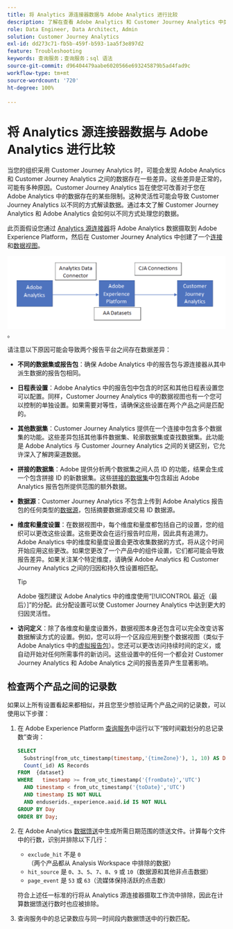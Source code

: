 ```yaml
---
title: 将 Analytics 源连接器数据与 Adobe Analytics 进行比较
description: 了解在查看 Adobe Analytics 和 Customer Journey Analytics 中类似报告时的数据差异。
role: Data Engineer, Data Architect, Admin
solution: Customer Journey Analytics
exl-id: dd273c71-fb5b-459f-b593-1aa5f3e897d2
feature: Troubleshooting
keywords: 查询服务；查询服务；sql 语法
source-git-commit: d96404479aabe6020566e693245879b5ad4fad9c
workflow-type: tm+mt
source-wordcount: '720'
ht-degree: 100%

---
```


# 将 Analytics 源连接器数据与 Adobe Analytics 进行比较

当您的组织采用 Customer Journey Analytics 时，可能会发现 Adobe Analytics 和 Customer Journey Analytics 之间的数据存在一些差异。这些差异是正常的，可能有多种原因。Customer Journey Analytics 旨在使您可改善对于您在 Adobe Analytics 中的数据存在的某些限制。这种灵活性可能会导致 Customer Journey Analytics 以不同的方式解读数据。通过本文了解 Customer Journey Analytics 和 Adobe Analytics 会如何以不同方式处理您的数据。

此页面假设您通过 [Analytics 源连接器](https://experienceleague.adobe.com/docs/experience-platform/sources/ui-tutorials/create/adobe-applications/analytics.html?lang=zh-Hans)将 Adobe Analytics 数据摄取到 Adobe Experience Platform，然后在 Customer Journey Analytics 中创建了一个[连接](/help/connections/overview.md)和[数据视图](/help/data-views/data-views.md)。

![数据从 Adobe Analytics 通过数据连接器流向 Adobe Experience Platform，然后使用 CJA 连接流向 Customer Journey Analytics](assets/compare.png)。

请注意以下原因可能会导致两个报告平台之间存在数据差异：

* **不同的数据集或报告包**：确保 Adobe Analytics 中的报告包与源连接器从其中派生数据的报告包相同。
* **日程表设置**：Adobe Analytics 中的报告包中包含的时区和其他日程表设置您可以配置。同样，Customer Journey Analytics 中的数据视图也有一个您可以控制的单独设置。如果需要对等性，请确保这些设置在两个产品之间是匹配的。
* **其他数据集**：Customer Journey Analytics 提供在一个连接中包含多个数据集的功能。这些差异包括其他事件数据集、轮廓数据集或查找数据集。此功能是 Adobe Analytics 与 Customer Journey Analytics 之间的关键区别，它允许深入了解跨渠道数据。
* **拼接的数据集**：Adobe 提供分析两个数据集之间人员 ID 的功能，结果会生成一个包含拼接 ID 的新数据集。这些[拼接的数据集](/help/stitching/overview.md)中包含超出 Adobe Analytics 报告包所提供范围的额外数据。
* **数据源**：Customer Journey Analytics 不包含上传到 Adobe Analytics 报告包的任何类型的[数据源](https://experienceleague.adobe.com/zh-hans/docs/analytics/import/data-sources/overview)，包括摘要数据源或交易 ID 数据源。
* **维度和量度设置**：在数据视图中，每个维度和量度都包括自己的设置，您的组织可以更改这些设置。这些更改会在运行报告时应用，因此具有追溯力。Adobe Analytics 中的维度和量度设置会更改收集数据的方式，将从这个时间开始应用这些更改。如果您更改了一个产品中的组件设置，它们都可能会导致报告差异。如果关注某个特定维度，请确保 Adobe Analytics 和 Customer Journey Analytics 之间的归因和持久性设置相匹配。

  >[!TIP]
  >
  >Adobe 强烈建议 Adobe Analytics 中的维度使用“[!UICONTROL 最近（最后）]”的分配。此分配设置可以使 Customer Journey Analytics 中达到更大的归因灵活性。

* **访问定义**：除了各维度和量度设置外，数据视图本身还包含可以完全改变访客数据解读方式的设置。例如，您可以将一个区段应用到整个数据视图（类似于 Adobe Analytics 中的[虚拟报告包](https://experienceleague.adobe.com/zh-hans/docs/analytics/components/virtual-report-suites/vrs-about)）。您还可以更改访问持续时间的定义，或自动开始对任何所需事件的新访问。这些设置中的任何一个都会对 Customer Journey Analytics 和 Adobe Analytics 之间的报告差异产生显著影响。

## 检查两个产品之间的记录数

如果以上所有设置看起来都相似，并且您至少想验证两个产品之间的记录数，可以使用以下步骤：

1. 在 Adobe Experience Platform [查询服务](https://experienceleague.adobe.com/zh-hans/docs/experience-platform/query/home)中运行以下“按时间戳划分的总记录数”查询：

   ```sql
   SELECT
     Substring(from_utc_timestamp(timestamp,'{timeZone}'), 1, 10) AS Day,
     Count(_id) AS Records
   FROM  {dataset}
   WHERE   timestamp >= from_utc_timestamp('{fromDate}','UTC')
     AND timestamp < from_utc_timestamp('{toDate}','UTC')
     AND timestamp IS NOT NULL
     AND enduserids._experience.aaid.id IS NOT NULL
   GROUP BY Day
   ORDER BY Day;
   ```

1. 在 Adobe Analytics [数据馈送](https://experienceleague.adobe.com/zh-hans/docs/analytics/export/analytics-data-feed/data-feed-overview)中生成所需日期范围的馈送文件。计算每个文件中的行数，识别并排除以下几行：

   * `exclude_hit` 不是 `0`（两个产品都从 Analysis Workspace 中排除的数据）
   * `hit_source` 是 `0`、`3`、`5`、`7`、`8`、`9` 或 `10`（数据源和其他非点击数据）
   * `page_event` 是 `53` 或 `63`（流媒体保持活跃的点击数）

   符合上述任一标准的行将从 Analytics 源连接器摄取工作流中排除，因此在计算数据馈送行数时也应被排除。

1. 查询服务中的总记录数应与同一时间段内数据馈送中的行数匹配。
